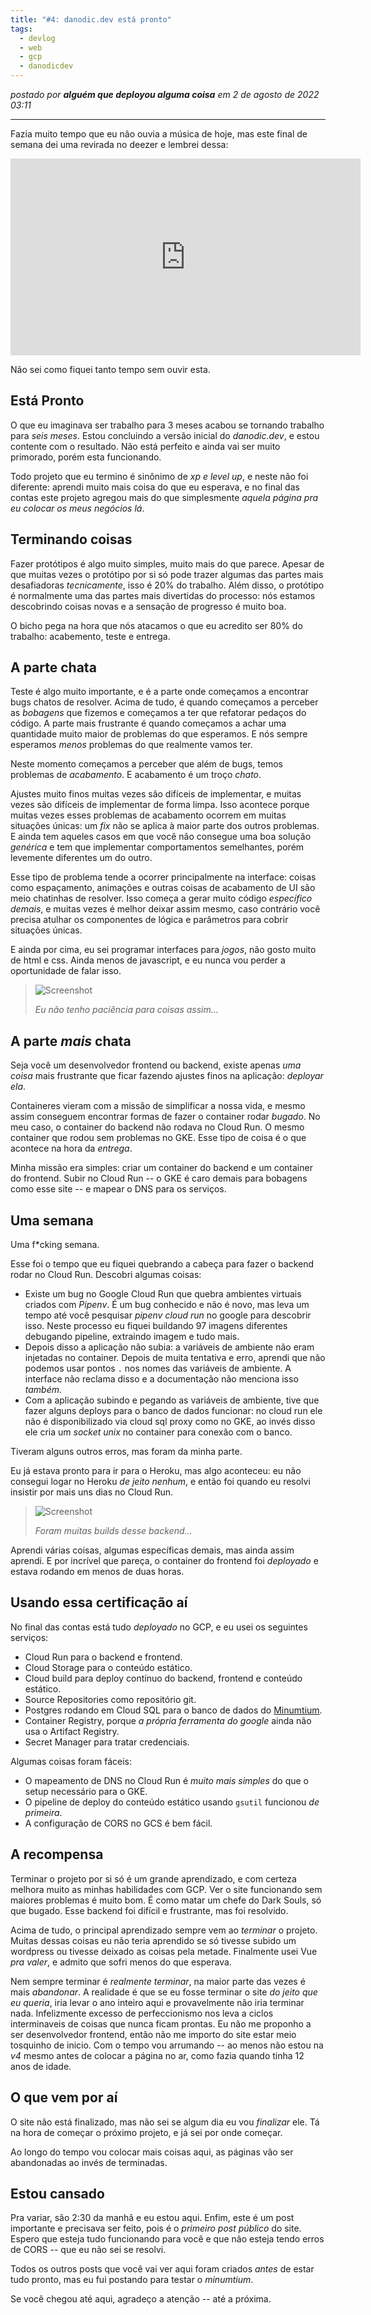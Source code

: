 ```yaml
---
title: "#4: danodic.dev está pronto"
tags:
  - devlog
  - web
  - gcp
  - danodicdev
---
```

_postado por **alguém que deployou alguma coisa** em 2 de agosto de 2022 03:11_

---

Fazia muito tempo que eu não ouvia a música de hoje, mas este final de semana dei uma revirada no deezer e lembrei dessa:

<iframe width="560" height="315" src="https://www.youtube-nocookie.com/embed/yOuiMLdCRC4" title="YouTube video player" frameborder="0" allow="accelerometer; autoplay; clipboard-write; encrypted-media; gyroscope; picture-in-picture" allowfullscreen></iframe>

Não sei como fiquei tanto tempo sem ouvir esta.

## Está Pronto

O que eu imaginava ser trabalho para 3 meses acabou se tornando trabalho para _seis meses_. Estou concluindo a versão inicial do _danodic.dev_, e estou contente com o resultado. Não está perfeito e ainda vai ser muito primorado, porém esta funcionando.

Todo projeto que eu termino é sinônimo de _xp e level up_, e neste não foi diferente: aprendi muito mais coisa do que eu esperava, e no final das contas este projeto agregou mais do que simplesmente _aquela página pra eu colocar os meus negócios lá_.

## Terminando coisas

Fazer protótipos é algo muito simples, muito mais do que parece. Apesar de que muitas vezes o protótipo por si só pode trazer algumas das partes mais desafiadoras _tecnicamente_, isso é 20% do trabalho. Além disso, o protótipo é
normalmente uma das partes mais divertidas do processo: nós estamos descobrindo coisas novas e a sensação de progresso é muito boa.

O bicho pega na hora que nós atacamos o que eu acredito ser 80% do trabalho: acabemento, teste e entrega.

## A parte chata

Teste é algo muito importante, e é a parte onde começamos a encontrar bugs chatos de resolver. Acima de tudo, é quando começamos a perceber as _bobagens_ que fizemos e começamos a ter que refatorar pedaços do código. A parte mais frustrante é quando começamos a achar uma quantidade muito maior de problemas do que esperamos. E nós sempre esperamos _menos_ problemas do que realmente vamos ter.

Neste momento começamos a perceber que além de bugs, temos problemas de _acabamento_. E acabamento é um troço _chato_.

Ajustes muito finos muitas vezes são difíceis de implementar, e muitas vezes são difíceis de implementar de forma limpa. Isso acontece porque muitas vezes esses problemas de acabamento ocorrem em muitas situações únicas: um _fix_ não se aplica à maior parte dos outros problemas. E ainda tem aqueles casos em que você não consegue uma boa solução _genérica_ e tem que implementar comportamentos semelhantes, porém levemente diferentes um do outro.

Esse tipo de problema tende a ocorrer principalmente na interface: coisas como espaçamento, animações e outras coisas de acabamento de UI são meio chatinhas de resolver. Isso começa a gerar muito código _específico demais_, e muitas vezes é melhor deixar assim mesmo, caso contrário você precisa atulhar os componentes de lógica e parâmetros para cobrir situações únicas.

E ainda por cima, eu sei programar interfaces para _jogos_, não gosto muito de html e css. Ainda menos de
javascript, e eu nunca vou perder a oportunidade de falar isso.

> ![Screenshot](https://storage.googleapis.com/danodicdev-public/public/posts/6/screenshot1.png)
> 
> _Eu não tenho paciência para coisas assim..._

## A parte _mais_ chata

Seja você um desenvolvedor frontend ou backend, existe apenas _uma coisa_ mais frustrante que ficar fazendo ajustes finos na aplicação: _deployar ela_.

Containeres vieram com a missão de simplificar a nossa vida, e mesmo assim conseguem encontrar formas de fazer o container rodar _bugado_. No meu caso, o container do backend não rodava no Cloud Run. O mesmo container que rodou sem problemas no GKE. Esse tipo de coisa é o que acontece na hora da _entrega_.

Minha missão era simples: criar um container do backend e um container do frontend. Subir no Cloud Run -- o GKE é caro demais para bobagens como esse site -- e mapear o DNS para os serviços.

## Uma semana

Uma f*cking semana.

Esse foi o tempo que eu fiquei quebrando a cabeça para fazer o backend rodar no Cloud Run. Descobri algumas coisas:

- Existe um bug no Google Cloud Run que quebra ambientes virtuais criados com _Pipenv_. É um bug conhecido e não é novo, mas leva um tempo até você pesquisar _pipenv cloud run_ no google para descobrir isso. Neste processo eu fiquei buildando 97 imagens diferentes debugando pipeline, extraindo imagem e tudo mais.
- Depois disso a aplicação não subia: a variáveis de ambiente não eram injetadas no container. Depois de muita tentativa e erro, aprendi que não podemos usar pontos `.` nos nomes das variáveis de ambiente. A interface não reclama disso e a documentação não menciona isso _também_.
- Com a aplicação subindo e pegando as variáveis de ambiente, tive que fazer alguns deploys para o banco de dados funcionar: no cloud run ele não é disponibilizado via cloud sql proxy como no GKE, ao invés disso ele cria um _socket unix_ no container para conexão com o banco.

Tiveram alguns outros erros, mas foram da minha parte.

Eu já estava pronto para ir para o Heroku, mas algo aconteceu: eu não consegui logar no Heroku _de jeito nenhum_, e então foi quando eu resolvi insistir por mais uns dias no Cloud Run.

> ![Screenshot](https://storage.googleapis.com/danodicdev-public/public/posts/6/screenshot2.png)
> 
> _Foram muitas builds desse backend..._

Aprendi várias coisas, algumas específicas demais, mas ainda assim aprendi. E por incrível que pareça, o container do frontend foi _deployado_ e estava rodando em menos de duas horas.

## Usando essa certificação aí

No final das contas está tudo _deployado_ no GCP, e eu usei os seguintes serviços:

- Cloud Run para o backend e frontend.
- Cloud Storage para o conteúdo estático.
- Cloud build para deploy contínuo do backend, frontend e conteúdo estático.
- Source Repositories como repositório git.
- Postgres rodando em Cloud SQL para o banco de dados do [Minumtium](/projects/minumtium).
- Container Registry, porque _a própria ferramenta do google_ ainda não usa o Artifact Registry.
- Secret Manager para tratar credenciais.

Algumas coisas foram fáceis:

- O mapeamento de DNS no Cloud Run é _muito mais simples_ do que o setup necessário para o GKE.
- O pipeline de deploy do conteúdo estático usando `gsutil` funcionou _de primeira_.
- A configuração de CORS no GCS é bem fácil.

## A recompensa

Terminar o projeto por si só é um grande aprendizado, e com certeza melhora muito as minhas habilidades com GCP. Ver o site funcionando sem maiores problemas é muito bom. É como matar um chefe do Dark Souls, só que bugado. Esse backend foi difícil e frustrante, mas foi resolvido.

Acima de tudo, o principal aprendizado sempre vem ao _terminar_ o projeto. Muitas dessas coisas eu não teria aprendido se só tivesse subido um wordpress ou tivesse deixado as coisas pela metade. Finalmente usei Vue _pra valer_, e admito que sofri menos do que esperava.

Nem sempre terminar é _realmente terminar_, na maior parte das vezes é mais _abandonar_. A realidade é que se eu fosse terminar o site _do jeito que eu queria_, iria levar o ano inteiro aqui e provavelmente não iria terminar nada. Infelizmente excesso de perfeccionismo nos leva a ciclos interminaveis de coisas que nunca ficam prontas. Eu não me proponho a ser desenvolvedor frontend, então não me importo do site estar meio tosquinho de inicio. Com o tempo vou arrumando -- ao menos não estou na _v4_ mesmo antes de colocar a página no ar, como fazia quando tinha 12 anos de idade.

## O que vem por aí

O site não está finalizado, mas não sei se algum dia eu vou _finalizar_ ele. Tá na hora de começar o próximo projeto, e já sei por onde começar.

Ao longo do tempo vou colocar mais coisas aqui, as páginas vão ser abandonadas ao invés de terminadas.

## Estou cansado

Pra variar, são 2:30 da manhã e eu estou aqui. Enfim, este é um post importante e precisava ser feito, pois é o _primeiro post público_ do site. Espero que esteja tudo funcionando para você e que não esteja tendo erros de CORS -- que eu não sei se resolvi.

Todos os outros posts que você vai ver aqui foram criados _antes_ de estar tudo pronto, mas eu fui postando para testar o _minumtium_.

Se você chegou até aqui, agradeço a atenção -- até a próxima.
